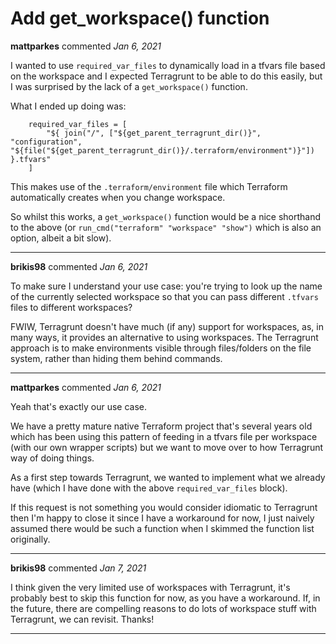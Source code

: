 # Add get_workspace() function

**mattparkes** commented *Jan 6, 2021*

I wanted to use `required_var_files` to dynamically load in a tfvars file based on the workspace and I expected Terragrunt to be able to do this easily, but I was surprised by the lack of a `get_workspace()` function.

What I ended up doing was:

```
    required_var_files = [
        "${ join("/", ["${get_parent_terragrunt_dir()}", "configuration", "${file("${get_parent_terragrunt_dir()}/.terraform/environment")}"]) }.tfvars"
    ]
```

This makes use of the `.terraform/environment` file which Terraform automatically creates when you change workspace.

So whilst this works, a `get_workspace()` function would be a nice shorthand to the above (or `run_cmd("terraform" "workspace" "show")` which is also an option, albeit a bit slow).
<br />
***


**brikis98** commented *Jan 6, 2021*

To make sure I understand your use case: you're trying to look up the name of the currently selected workspace so that you can pass different `.tfvars` files to different workspaces?

FWIW, Terragrunt doesn't have much (if any) support for workspaces, as, in many ways, it provides an alternative to using workspaces. The Terragrunt approach is to make environments visible through files/folders on the file system, rather than hiding them behind commands.
***

**mattparkes** commented *Jan 6, 2021*

Yeah that's exactly our use case.

We have a pretty mature native Terraform project that's several years old which has been using this pattern of feeding in a tfvars file per workspace (with our own wrapper scripts) but we want to move over to how Terragrunt way of doing things.

As a first step towards Terragrunt, we wanted to implement what we already have (which I have done with the above `required_var_files` block).

If this request is not something you would consider idiomatic to Terragrunt then I'm happy to close it since I have a workaround for now, I just naively assumed there would be such a function when I skimmed the function list originally.
***

**brikis98** commented *Jan 7, 2021*

I think given the very limited use of workspaces with Terragrunt, it's probably best to skip this function for now, as you have a workaround. If, in the future, there are compelling reasons to do lots of workspace stuff with Terragrunt, we can revisit. Thanks!
***

